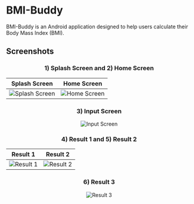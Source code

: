 # BMI-Buddy

BMI-Buddy is an Android application designed to help users calculate their Body Mass Index (BMI).

## Screenshots

<div align="center">

### 1) Splash Screen and 2) Home Screen

| Splash Screen | Home Screen |
| ------------- | ----------- |
| ![Splash Screen](https://github.com/ganeshPatil0000/BMI-Buddy/assets/122199481/cbf389d3-6f61-47d3-8cb2-c56ecd0e62a8) | ![Home Screen](https://github.com/ganeshPatil0000/BMI-Buddy/assets/122199481/9031f67a-9e28-472b-b188-a2f5f2059199) |

### 3) Input Screen
![Input Screen](https://github.com/ganeshPatil0000/BMI-Buddy/assets/122199481/cb5b157e-0ebb-4470-ac76-1c7a6c986d38)

### 4) Result 1 and 5) Result 2

| Result 1 | Result 2 |
| -------- | -------- |
| ![Result 1](https://github.com/ganeshPatil0000/BMI-Buddy/assets/122199481/9558e44f-9eed-4db6-9d4a-8f36e9c61b00) | ![Result 2](https://github.com/ganeshPatil0000/BMI-Buddy/assets/122199481/fcde1b8e-1ac0-4427-88c8-365d52a60a32) |

### 6) Result 3
![Result 3](https://github.com/ganeshPatil0000/BMI-Buddy/assets/122199481/bdff14c9-d91a-429b-a1d9-7d0dfc23a6ad)

</div>


